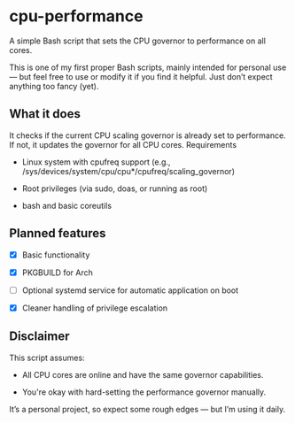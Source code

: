 # cpu-performance
A simple Bash script that sets the CPU governor to performance on all cores.

This is one of my first proper Bash scripts, mainly intended for personal use — but feel free to use or modify it if you find it helpful.
Just don’t expect anything too fancy (yet).

## What it does

It checks if the current CPU scaling governor is already set to performance. If not, it updates the governor for all CPU cores.
Requirements

* Linux system with cpufreq support (e.g., /sys/devices/system/cpu/cpu*/cpufreq/scaling_governor)

* Root privileges (via sudo, doas, or running as root)

* bash and basic coreutils

## Planned features

- [x] Basic functionality

- [x] PKGBUILD for Arch

- [ ] Optional systemd service for automatic application on boot

- [x] Cleaner handling of privilege escalation 

## Disclaimer

This script assumes:

* All CPU cores are online and have the same governor capabilities.

* You're okay with hard-setting the performance governor manually.

It’s a personal project, so expect some rough edges — but I’m using it daily.
